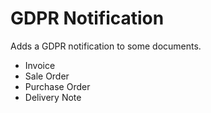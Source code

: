 # GDPR Notification

Adds a GDPR notification to some documents.

- Invoice
- Sale Order
- Purchase Order
- Delivery Note
